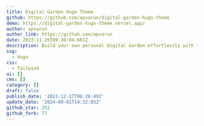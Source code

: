 ```yaml
---
title: Digital Garden Hugo Theme
github: https://github.com/apvarun/digital-garden-hugo-theme
demo: https://digital-garden-hugo-theme.vercel.app/
author: apvarun
author_link: https://github.com/apvarun
date: 2023-11-26T09:30:04.661Z
description: Build your own personal Digital Garden effortlessly with this Hugo theme
ssg:
  - Hugo
css:
  - Tailwind
ui: []
cms: []
category: []
draft: false
publish_date: '2021-12-17T06:26:49Z'
update_date: '2024-09-01T14:32:03Z'
github_star: 252
github_fork: 77
---
```

